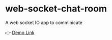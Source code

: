 # web-socket-chat-room
A web socket IO app to comminicate

👉 [Demo Link](https://anonymous-socket-chat-room.herokuapp.com/)

